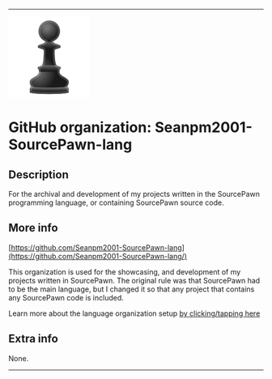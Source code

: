 
***

![SourcePAWN.png failed to load. The file may be missing or corrupt. Check the file path for errors first.](/AdditionalInfo/2/Seanpm2001-SourcePawn-lang/SourcePAWN.png)

# GitHub organization: Seanpm2001-SourcePawn-lang

## Description

For the archival and development of my projects written in the SourcePawn programming language, or containing SourcePawn source code.

## More info

[https://github.com/Seanpm2001-SourcePawn-lang](https://github.com/Seanpm2001-SourcePawn-lang/)

This organization is used for the showcasing, and development of my projects written in SourcePawn. The original rule was that SourcePawn had to be the main language, but I changed it so that any project that contains any SourcePawn code is included.

Learn more about the language organization setup [by clicking/tapping here](/AdditionalInfo/LanguageOrgs/README.md)

## Extra info

None.

***
